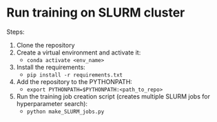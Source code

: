 # Run training on SLURM cluster

Steps: 
1. Clone the repository
2. Create a virtual environment and activate it:
   - ``conda activate <env_name>``
3. Install the requirements:
    - ``pip install -r requirements.txt``
4. Add the repository to the PYTHONPATH:
    - ``export PYTHONPATH=$PYTHONPATH:<path_to_repo>``
5. Run the training job creation script (creates multiple SLURM jobs for hyperparameter search):
    - ``python make_SLURM_jobs.py``
